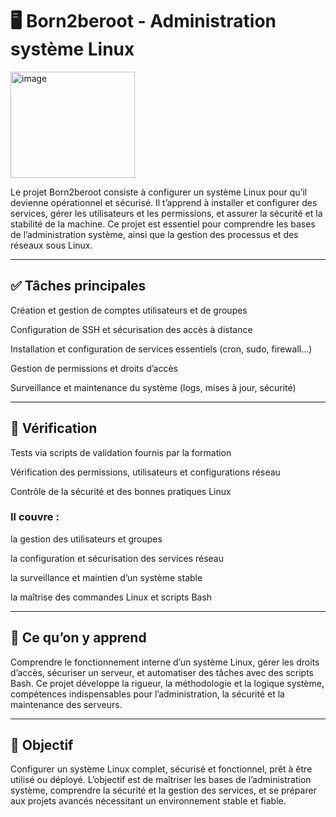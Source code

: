 # 🖥️ Born2beroot - Administration système Linux

<img width="199" height="170" alt="image" src="https://github.com/user-attachments/assets/5103e822-8543-48eb-841d-e4b6f976e39b" />

Le projet Born2beroot consiste à configurer un système Linux pour qu’il devienne opérationnel et sécurisé.
Il t’apprend à installer et configurer des services, gérer les utilisateurs et les permissions, et assurer la sécurité et la stabilité de la machine.
Ce projet est essentiel pour comprendre les bases de l’administration système, ainsi que la gestion des processus et des réseaux sous Linux.

---

## ✅ Tâches principales

Création et gestion de comptes utilisateurs et de groupes

Configuration de SSH et sécurisation des accès à distance

Installation et configuration de services essentiels (cron, sudo, firewall…)

Gestion de permissions et droits d’accès

Surveillance et maintenance du système (logs, mises à jour, sécurité)

---

## 🔧 Vérification

Tests via scripts de validation fournis par la formation

Vérification des permissions, utilisateurs et configurations réseau

Contrôle de la sécurité et des bonnes pratiques Linux

### Il couvre :

la gestion des utilisateurs et groupes

la configuration et sécurisation des services réseau

la surveillance et maintien d’un système stable

la maîtrise des commandes Linux et scripts Bash

---

## 🧠 Ce qu’on y apprend

Comprendre le fonctionnement interne d’un système Linux, gérer les droits d’accès, sécuriser un serveur, et automatiser des tâches avec des scripts Bash.
Ce projet développe la rigueur, la méthodologie et la logique système, compétences indispensables pour l’administration, la sécurité et la maintenance des serveurs.

---

## 🏁 Objectif

Configurer un système Linux complet, sécurisé et fonctionnel, prêt à être utilisé ou déployé.
L’objectif est de maîtriser les bases de l’administration système, comprendre la sécurité et la gestion des services, et se préparer aux projets avancés nécessitant un environnement stable et fiable.
